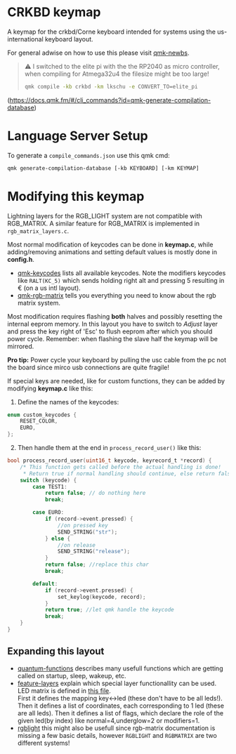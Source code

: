 # CRKBD keymap


A keymap for the crkbd/Corne keyboard intended for systems using the us-international keyboard layout.


For general adwise on how to use this please visit [qmk-newbs].


> :warning: I switched to the elite pi with the the RP2040 as micro controller, when compiling for Atmega32u4 the filesize might be too large!
> ```bash
> qmk compile -kb crkbd -km lkschu -e CONVERT_TO=elite_pi
> ```

(https://docs.qmk.fm/#/cli_commands?id=qmk-generate-compilation-database)

# Language Server Setup

To generate a `compile_commands.json` use this qmk cmd:
```bash
qmk generate-compilation-database [-kb KEYBOARD] [-km KEYMAP]
```




# Modifying this keymap

Lightning layers for the RGB_LIGHT system are not compatible with RGB_MATRIX.
A similar feature for RGB_MATRIX is implemented in `rgb_matrix_layers.c`.

Most normal modification of keycodes can be done in **keymap.c**, while adding/removing animations and setting default values is mostly done in **config.h**.

 - [qmk-keycodes] lists all available keycodes. Note the modifiers keycodes like ``RALT(KC_5)`` which sends holding right alt and pressing 5 resulting in € (on a us intl layout).
 - [qmk-rgb-matrix] tells you everything you need to know about the rgb matrix system.

Most modification requires flashing **both** halves and possibly resetting the internal eeprom memory. In this layout you have to switch to *Adjust* layer and press the key right of 'Esc' to flush eeprom after which you should power cycle. Remember: when flashing the slave half the keymap will be mirrored.

**Pro tip:** Power cycle your keyboard by pulling the usc cable from the pc not the board since mirco usb connections are quite fragile!



If special keys are needed, like for custom functions, they can be added by modifying **keymap.c** like this:

1. Define the names of the keycodes:

```C
enum custom_keycodes {
    RESET_COLOR,
    EURO,
};
```

2. Then handle them at the end in ``process_record_user()`` like this:

```C
bool process_record_user(uint16_t keycode, keyrecord_t *record) {
    /* This function gets called before the actual handling is done!
     * Return true if normal handling should continue, else return false */
    switch (keycode) {
        case TEST1:
            return false; // do nothing here
            break;

        case EURO:
            if (record->event.pressed) {
                //on pressed key
                SEND_STRING("str");
            } else {
                //on release
                SEND_STRING("release");
            }
            return false; //replace this char
            break;

        default:
            if (record->event.pressed) {
                set_keylog(keycode, record);
            }
            return true; //let qmk handle the keycode
            break;
    }
}
```





## Expanding this layout

 - [quantum-functions] describes many usefull functions which are getting called on startup, sleep, wakeup, etc.
 - [feature-layers] explain which special layer functionallity can be used. LED matrix is defined in [this file](https://github.com/lkschu/qmk_firmware/blob/master/keyboards/crkbd/rev1/rev1.c).\
First it defines the mapping key&harr;led (these don't have to be all leds!). Then it defines a list of coordinates, each corresponding to 1 led (these are all leds). Then it defines a list of flags, which declare the role of the given led(by index) like normal=4,underglow=2 or modifiers=1.
 - [rgblight](https://docs.qmk.fm/#/feature_rgblight) this might also be usefull since rgb-matrix documentation is missing a few basic details, however ``RGBLIGHT`` and ``RGBMATRIX`` are two different systems!





[//]: # (Everything after this should not be seen... References:)

   [qmk-newbs]: <https://docs.qmk.fm/#/newbs>

   [alloyui]: <https://alloyui.com/examples/color-picker/hsv.html>
   [qmk-keycodes]: <https://docs.qmk.fm/#/keycodes>
   [qmk-rgb-matrix]: <https://docs.qmk.fm/#/feature_rgb_matrix?id=rgb-matrix-effects>

   [quantum-functions]: <https://docs.qmk.fm/#/custom_quantum_functions>
   [feature-layers]: <https://docs.qmk.fm/#/feature_layers>
